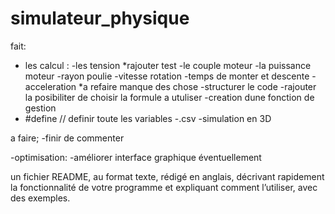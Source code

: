 # simulateur_physique
fait:
- les calcul :
        -les tension                   *rajouter test
        -le couple moteur
        -la puissance moteur
        -rayon poulie
        -vitesse rotation
        -temps de monter et descente
        -acceleration                   *a refaire manque des chose
-structurer le code 
-rajouter la posibiliter de choisir la formule a utuliser
-creation dune fonction de gestion
- #define // definir toute les variables
-.csv
-simulation en 3D  

a faire;
-finir de commenter 


-optimisation:
        -améliorer interface graphique éventuellement


un fichier README, au format texte, rédigé en anglais, décrivant rapidement la fonctionnalité
de votre programme et expliquant comment l’utiliser, avec des exemples.
